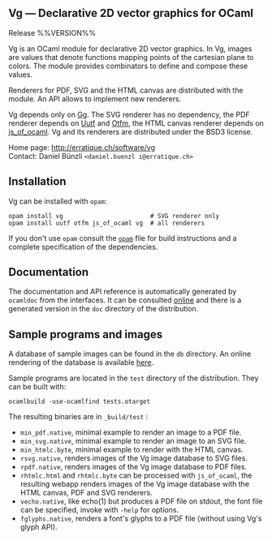 Vg — Declarative 2D vector graphics for OCaml
-------------------------------------------------------------------------------
Release %%VERSION%%

Vg is an OCaml module for declarative 2D vector graphics. In Vg,
images are values that denote functions mapping points of the
cartesian plane to colors. The module provides combinators to define
and compose these values.

Renderers for PDF, SVG and the HTML canvas are distributed with the
module. An API allows to implement new renderers.
     
Vg depends only on [Gg][1]. The SVG renderer has no dependency, the
PDF renderer depends on [Uutf][2] and [Otfm][3], the HTML canvas
renderer depends on [js_of_ocaml][4]. Vg and its renderers are
distributed under the BSD3 license.
     
[1]: http://erratique.ch/software/gg
[2]: http://erratique.ch/software/uutf
[3]: http://erratique.ch/software/otfm
[4]: http://ocsigen.org/js_of_ocaml/ 

Home page: http://erratique.ch/software/vg  
Contact: Daniel Bünzli `<daniel.buenzl i@erratique.ch>`


## Installation

Vg can be installed with `opam`:

    opam install vg                        # SVG renderer only
    opam install uutf otfm js_of_ocaml vg  # all renderers
    
If you don't use `opam` consult the [`opam`](opam) file for
build instructions and a complete specification of the dependencies.


## Documentation

The documentation and API reference is automatically generated by
`ocamldoc` from the interfaces. It can be consulted [online][5] and
there is a generated version in the `doc` directory of the
distribution.

[5]: http://erratique.ch/software/vg/doc/


## Sample programs and images

A database of sample images can be found in the `db` directory. An
online rendering of the database is available [here][6].

[6]: http://erratique.ch/software/vg/demos/rhtmlc.html

Sample programs are located in the `test` directory of the
distribution. They can be built with:

    ocamlbuild -use-ocamlfind tests.otarget

The resulting binaries are in `_build/test` :

- `min_pdf.native`, minimal example to render an image to a PDF file. 
- `min_svg.native`, minimal example to render an image to an SVG file. 
- `min_htmlc.byte`, minimal example to render with the HTML canvas.
- `rsvg.native`, renders images of the Vg image database to SVG files.
- `rpdf.native`, renders images of the Vg image database to PDF files.
- `rhtmlc.html` and `rhtmlc.byte` can be processed with `js_of_ocaml`,
   the resulting webapp renders images of the Vg image database with
   the HTML canvas, PDF and SVG renderers.   
- `vecho.native`, like echo(1) but produces a PDF file on stdout, the 
  font file can be specified, invoke with `-help` for options. 
- `fglyphs.native`, renders a font's glyphs to a PDF file (without using
  Vg's glyph API).

